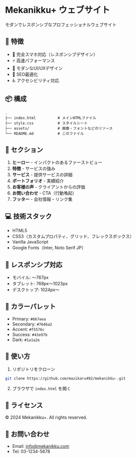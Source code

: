 # Mekanikku+ ウェブサイト

モダンでレスポンシブなプロフェッショナルウェブサイト

## 🚀 特徴

- 📱 完全スマホ対応（レスポンシブデザイン）
- ⚡ 高速パフォーマンス
- 🎨 モダンなUI/UXデザイン
- 🎯 SEO最適化
- ♿ アクセシビリティ対応

## 📦 構成

```
.
├── index.html          # メインHTMLファイル
├── style.css           # スタイルシート
├── assets/             # 画像・フォントなどのリソース
└── README.md           # このファイル
```

## 🌟 セクション

1. **ヒーロー** - インパクトのあるファーストビュー
2. **特徴** - サービスの強み
3. **サービス** - 提供サービスの詳細
4. **ポートフォリオ** - 実績紹介
5. **お客様の声** - クライアントからの評価
6. **お問い合わせ** - CTA（行動喚起）
7. **フッター** - 会社情報・リンク集

## 💻 技術スタック

- HTML5
- CSS3（カスタムプロパティ、グリッド、フレックスボックス）
- Vanilla JavaScript
- Google Fonts（Inter, Noto Serif JP）

## 📱 レスポンシブ対応

- モバイル: 〜767px
- タブレット: 768px〜1023px
- デスクトップ: 1024px〜

## 🎨 カラーパレット

- Primary: `#667eea`
- Secondary: `#764ba2`
- Accent: `#f5576c`
- Success: `#43e97b`
- Dark: `#1a1a2e`

## 🚀 使い方

1. リポジトリをクローン
```bash
git clone https://github.com/mazikaru492/mekanikku-.git
```

2. ブラウザで `index.html` を開く

## 📄 ライセンス

© 2024 Mekanikku+. All rights reserved.

## 📧 お問い合わせ

- Email: info@mekanikku.com
- Tel: 03-1234-5678
